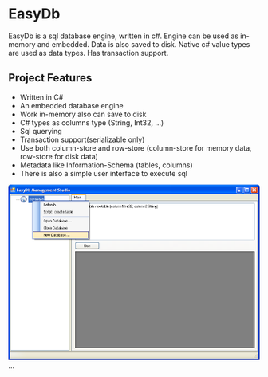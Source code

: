 # EasyDb
EasyDb is a sql database engine, written in c#. Engine can be used as in-memory and embedded. Data is also saved to disk. Native c# value types are used as data types. Has transaction support.

## Project Features
- Written in C#
- An embedded database engine
- Work in-memory also can save to disk
- C# types as columns type (String, Int32, ...)
- Sql querying
- Transaction support(serializable only)
- Use both column-store and row-store (column-store for memory data, row-store for disk data)
- Metadata like Information-Schema (tables, columns)
- There is also a simple user interface to execute sql

![](images/easydb1.jpg)
...
